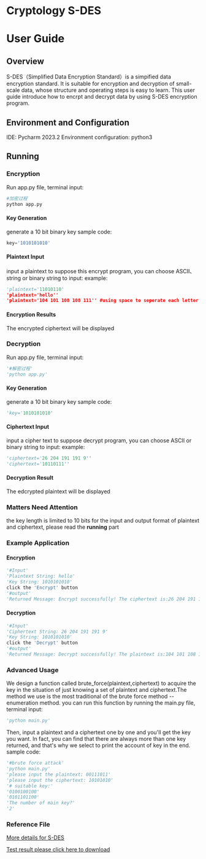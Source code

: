 # Cryptology S-DES
# User Guide
## Overview
S-DES（Simplified Data Encryption Standard）is a simpified data encryption standard. It is suitable for encryption and decryption of small-scale data, whose structure and operating steps is easy to learn.
This user guide introduce how to encrpt and decrypt data by using S-DES encryption program.

## Environment and Configuration
IDE: Pycharm 2023.2
Environment configuration: python3

## Running

### Encryption
Run app.py file, terminal input:
```python
#加密过程
python app.py 
```
#### Key Generation
generate a 10 bit binary key
sample code:
```python
key='1010101010'
```
#### Plaintext Input
input a plaintext to suppose this encrypt program, you can choose ASCII、string or binary string to input:
example:
```python
'plaintext='11010110'
'plaintext='hello''
'plaintext='104 101 108 108 111'' #using space to seperate each letter's ASCII encode
```

#### Encryption Results
The encrypted ciphertext will be displayed

### Decryption 
Run app.py file, terminal input:
```python
'#解密过程'
'python app.py'
```

#### Key Generation
generate a 10 bit binary key
sample code:
```python
'key='1010101010'
```

#### Ciphertext Input
input a cipher text to suppose decrypt program, you can choose ASCII or binary string to input:
example:
```python
'ciphertext='26 204 191 191 9''
'ciphertext='10110111''
```

#### Decryption Result
The edcrypted plaintext will be displayed

### Matters Need Attention
the key length is limited to 10 bits
for the input and output format of plaintext and ciphertext, please read the **running** part

### Example Application
#### Encryption
```python
'#Input'
'Plaintext String: hello'
'Key String: 1010101010'
click the 'Encrypt' button
'#output'
'Returned Message: Encrypt successfully! The ciphertext is:26 204 191 191 9'
```

#### Decryption
```python
'#Input'
'Ciphertext String: 26 204 191 191 9'
'Key String: 1010101010'
click the 'Decrypt' button
'#output'
'Returned Message: Decrypt successfully! The plaintext is:104 101 108 108 111'
```

### Advanced Usage
We design a function called brute_force(plaintext,ciphertext) to acquire the key in the situation of just knowing a set of plaintext and ciphertext.The method we use is the most traditional of the brute force method -- enumeration method.
you can run this function by running the main.py file, terminal input:
```python
'python main.py'
```
Then, input a plaintext and a ciphertext one by one and you'll get the key you want. In fact, you can find that there are always more than one key returned, and that's why we select to print the account of key in the end. 
sample code:
```python
'#brute force attack'
'python main.py'
'please input the plaintext: 00111011'
'please input the ciphertext: 10101010'
'# suitable key:'
'0100100100'
'0101101100'
'The number of main key?'
'2'
```

### Reference File
[More details for S-DES](https://terenceli.github.io/%E6%8A%80%E6%9C%AF/2014/04/17/SDES)

[Test result please click here to download](https://github.com/semygloss/cryptology/blob/main/The%20Alpha%20group%20test1-5.docx)

